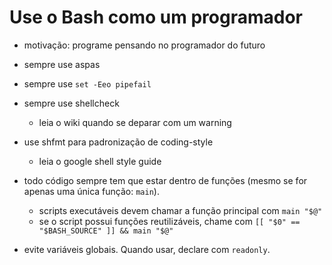 # Use o Bash como um programador


- motivação: programe pensando no programador do futuro

- sempre use aspas
- sempre use `set -Eeo pipefail`
- sempre use shellcheck
    - leia o wiki quando se deparar com um warning
- use shfmt para padronização de coding-style
    - leia o google shell style guide
- todo código sempre tem que estar dentro de funções (mesmo se for apenas uma única função: `main`).
    - scripts executáveis devem chamar a função principal com `main "$@"`
    - se o script possui funções reutilizáveis, chame com `[[ "$0" == "$BASH_SOURCE" ]] && main "$@"`
- evite variáveis globais. Quando usar, declare com `readonly`.